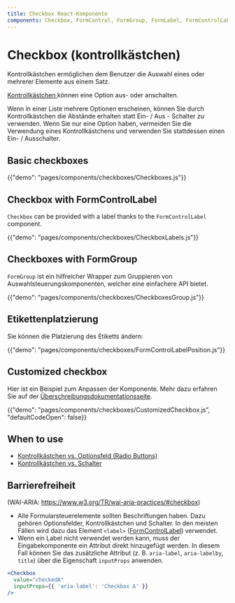 ```yaml
---
title: Checkbox React-Komponente
components: Checkbox, FormControl, FormGroup, FormLabel, FormControlLabel
---
```


# Checkbox (kontrollkästchen)

<p class="description">Kontrollkästchen ermöglichen dem Benutzer die Auswahl eines oder mehrerer Elemente aus einem Satz.</p>

[Kontrollkästchen ](https://material.io/design/components/selection-controls.html#checkboxes) können eine Option aus- oder anschalten.

Wenn in einer Liste mehrere Optionen erscheinen, können Sie durch Kontrollkästchen die Abstände erhalten statt Ein- / Aus - Schalter zu verwenden. Wenn Sie nur eine Option haben, vermeiden Sie die Verwendung eines Kontrollkästchens und verwenden Sie stattdessen einen Ein- / Ausschalter.

## Basic checkboxes

{{"demo": "pages/components/checkboxes/Checkboxes.js"}}

## Checkbox with FormControlLabel

`Checkbox` can be provided with a label thanks to the `FormControlLabel` component.

{{"demo": "pages/components/checkboxes/CheckboxLabels.js"}}

## Checkboxes with FormGroup

`FormGroup` ist ein hilfreicher Wrapper zum Gruppieren von Auswahlsteuerungskomponenten, welcher eine einfachere API bietet.

{{"demo": "pages/components/checkboxes/CheckboxesGroup.js"}}

## Etikettenplatzierung

Sie können die Platzierung des Etiketts ändern:

{{"demo": "pages/components/checkboxes/FormControlLabelPosition.js"}}

## Customized checkbox

Hier ist ein Beispiel zum Anpassen der Komponente. Mehr dazu erfahren Sie auf der [Überschreibungsdokumentationsseite](/customization/components/).

{{"demo": "pages/components/checkboxes/CustomizedCheckbox.js", "defaultCodeOpen": false}}

## When to use

- [Kontrollkästchen vs. Optionsfeld (Radio Buttons)](https://www.nngroup.com/articles/checkboxes-vs-radio-buttons/)
- [Kontrollkästchen vs. Schalter](https://uxplanet.org/checkbox-vs-toggle-switch-7fc6e83f10b8)

## Barrierefreiheit

(WAI-ARIA: https://www.w3.org/TR/wai-aria-practices/#checkbox)

- Alle Formularsteuerelemente sollten Beschriftungen haben. Dazu gehören Optionsfelder, Kontrollkästchen und Schalter. In den meisten Fällen wird dazu das Element `<label>` ([FormControlLabel](/api/form-control-label/)) verwendet.
- Wenn ein Label nicht verwendet werden kann, muss der Eingabekomponente ein Attribut direkt hinzugefügt werden. In diesem Fall können Sie das zusätzliche Attribut (z. B. `aria-label`, `aria-labelby`, `title`) über die Eigenschaft `inputProps` anwenden.

```jsx
<Checkbox
  value="checkedA"
  inputProps={{ 'aria-label': 'Checkbox A' }}
/>
```